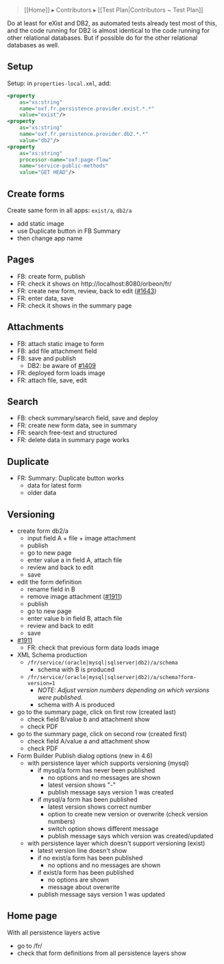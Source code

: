 > [[Home]] ▸ Contributors ▸ [[Test Plan|Contributors ~ Test Plan]]

Do at least for eXist and DB2, as automated tests already test most of this, and the code running for DB2 is almost identical to the code running for other relational databases. But if possible do for the other relational databases as well.

## Setup

Setup: in `properties-local.xml`, add:

```xml
<property
    as="xs:string"
    name="oxf.fr.persistence.provider.exist.*.*"
    value="exist"/>
<property
    as="xs:string"
    name="oxf.fr.persistence.provider.db2.*.*"
    value="db2"/>
<property
    as="xs:string"
    processor-name="oxf:page-flow"
    name="service-public-methods"
    value="GET HEAD"/>
```

## Create forms

Create same form in all apps: `exist/a`, `db2/a`

- add static image
- use Duplicate button in FB Summary
- then change app name

## Pages

- FB: create form, publish
- FR: check it shows on http://localhost:8080/orbeon/fr/
- FR: create new form, review, back to edit ([#1643](https://github.com/orbeon/orbeon-forms/issues/1643))
- FR: enter data, save
- FR: check it shows in the summary page

## Attachments

- FB: attach static image to form
- FB: add file attachment field
- FB: save and publish
    - DB2: be aware of [#1409](https://github.com/orbeon/orbeon-forms/issues/1409)
- FR: deployed form loads image
- FR: attach file, save, edit

## Search

- FB: check summary/search field, save and deploy
- FR: create new form data, see in summary
- FR: search free-text and structured
- FR: delete data in summary page works

## Duplicate

- FR: Summary: Duplicate button works
    - data for latest form
    - older data

## Versioning

- create form db2/a
    - input field A + file + image attachment
    - publish
    - go to new page
    - enter value a in field A, attach file
    - review and back to edit
    - save
- edit the form definition
    - rename field in B
    - remove image attachment ([#1911](https://github.com/orbeon/orbeon-forms/issues/1911))
    - publish
    - go to new page
    - enter value b in field B, attach file
    - review and back to edit
    - save
- [#1911](https://github.com/orbeon/orbeon-forms/issues/1911)
    - FR: check that previous form data loads image
- XML Schema production
    - `/fr/service/(oracle|mysql|sqlserver|db2)/a/schema`
        - schema with B is produced
    - `/fr/service/(oracle|mysql|sqlserver|db2)/a/schema?form-version=1`
        - *NOTE: Adjust version numbers depending on which versions were published.*
        - schema with A is produced
- go to the summary page, click on first row (created last)
    - check field B/value b and attachment show
    - check PDF
- go to the summary page, click on second row (created first)
    - check field A/value a and attachment show
    - check PDF
- Form Builder Publish dialog options (new in 4.6)
    - with persistence layer which supports versioning (mysql)
        - if mysql/a form has never been published
            - no options and no messages are shown
            - latest version shows "-"
            - publish message says version 1 was created
        - if mysql/a form has been published
            - latest version shows correct number
            - option to create new version or overwrite (check version numbers)
            - switch option shows different message
            - publish message says which version was created/updated
    - with persistence layer which doesn't support versioning (exist)
        - latest version line doesn't show
        - if no exist/a form has been published
            - no options and no messages are shown
        - if exist/a form has been published
            - no options are shown
            - message about overwrite
        - publish message says version 1 was updated

## Home page

With all persistence layers active

- go to /fr/
- check that form definitions from all persistence layers show
